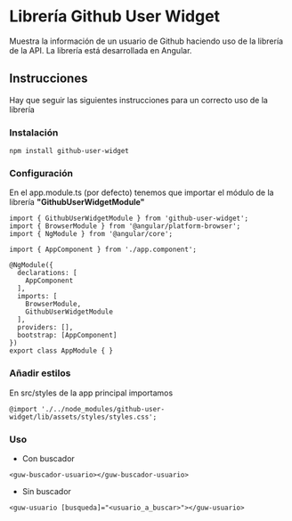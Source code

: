 # Librería Github User Widget

Muestra la información de un usuario de Github haciendo uso de la librería de la API. La librería está desarrollada en Angular.

## Instrucciones

Hay que seguir las siguientes instrucciones para un correcto uso de la librería

### Instalación

```npm install github-user-widget```

### Configuración

En el app.module.ts (por defecto) tenemos que importar el módulo de la librería **"GithubUserWidgetModule"**

```
import { GithubUserWidgetModule } from 'github-user-widget';
import { BrowserModule } from '@angular/platform-browser';
import { NgModule } from '@angular/core';

import { AppComponent } from './app.component';

@NgModule({
  declarations: [
    AppComponent
  ],
  imports: [
    BrowserModule,
    GithubUserWidgetModule
  ],
  providers: [],
  bootstrap: [AppComponent]
})
export class AppModule { }
```
### Añadir estilos
En src/styles de la app principal importamos
```
@import './../node_modules/github-user-widget/lib/assets/styles/styles.css';
```
### Uso
* Con buscador
```
<guw-buscador-usuario></guw-buscador-usuario>
```

* Sin buscador
```
<guw-usuario [busqueda]="<usuario_a_buscar>"></guw-usuario>
```
